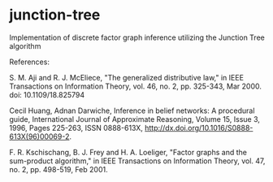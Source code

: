 # junction-tree
Implementation of discrete factor graph inference utilizing the Junction Tree algorithm

References:

S. M. Aji and R. J. McEliece, "The generalized distributive law," in IEEE Transactions on Information Theory, vol. 46, no. 2, pp. 325-343, Mar 2000. doi: 10.1109/18.825794

Cecil Huang, Adnan Darwiche, Inference in belief networks: A procedural guide, International Journal of Approximate Reasoning, Volume 15, Issue 3, 1996, Pages 225-263, ISSN 0888-613X, http://dx.doi.org/10.1016/S0888-613X(96)00069-2.

F. R. Kschischang, B. J. Frey and H. A. Loeliger, "Factor graphs and the sum-product algorithm," in IEEE Transactions on Information Theory, vol. 47, no. 2, pp. 498-519, Feb 2001.

